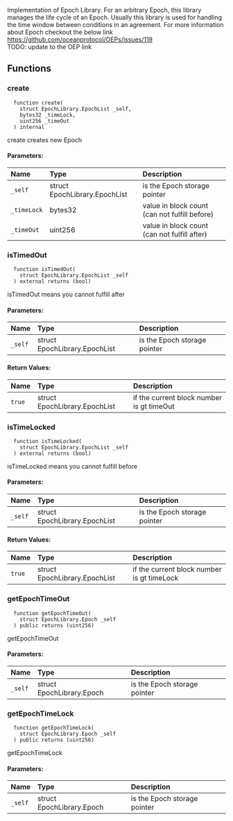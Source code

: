 
Implementation of Epoch Library.
     For an arbitrary Epoch, this library manages the life
     cycle of an Epoch. Usually this library is used for 
     handling the time window between conditions in an agreement.
     For more information about Epoch checkout the below link
     https://github.com/oceanprotocol/OEPs/issues/119   
     TODO: update to the OEP link

## Functions
### create
```solidity
  function create(
    struct EpochLibrary.EpochList _self,
    bytes32 _timeLock,
    uint256 _timeOut
  ) internal
```
create creates new Epoch


#### Parameters:
| Name | Type | Description                                                          |
| :--- | :--- | :------------------------------------------------------------------- |
|`_self` | struct EpochLibrary.EpochList | is the Epoch storage pointer
|`_timeLock` | bytes32 | value in block count (can not fulfill before)
|`_timeOut` | uint256 | value in block count (can not fulfill after)

### isTimedOut
```solidity
  function isTimedOut(
    struct EpochLibrary.EpochList _self
  ) external returns (bool)
```
isTimedOut means you cannot fulfill after


#### Parameters:
| Name | Type | Description                                                          |
| :--- | :--- | :------------------------------------------------------------------- |
|`_self` | struct EpochLibrary.EpochList | is the Epoch storage pointer

#### Return Values:
| Name                           | Type          | Description                                                                  |
| :----------------------------- | :------------ | :--------------------------------------------------------------------------- |
|`true`| struct EpochLibrary.EpochList | if the current block number is gt timeOut
### isTimeLocked
```solidity
  function isTimeLocked(
    struct EpochLibrary.EpochList _self
  ) external returns (bool)
```
isTimeLocked means you cannot fulfill before


#### Parameters:
| Name | Type | Description                                                          |
| :--- | :--- | :------------------------------------------------------------------- |
|`_self` | struct EpochLibrary.EpochList | is the Epoch storage pointer

#### Return Values:
| Name                           | Type          | Description                                                                  |
| :----------------------------- | :------------ | :--------------------------------------------------------------------------- |
|`true`| struct EpochLibrary.EpochList | if the current block number is gt timeLock
### getEpochTimeOut
```solidity
  function getEpochTimeOut(
    struct EpochLibrary.Epoch _self
  ) public returns (uint256)
```
getEpochTimeOut


#### Parameters:
| Name | Type | Description                                                          |
| :--- | :--- | :------------------------------------------------------------------- |
|`_self` | struct EpochLibrary.Epoch | is the Epoch storage pointer

### getEpochTimeLock
```solidity
  function getEpochTimeLock(
    struct EpochLibrary.Epoch _self
  ) public returns (uint256)
```
getEpochTimeLock


#### Parameters:
| Name | Type | Description                                                          |
| :--- | :--- | :------------------------------------------------------------------- |
|`_self` | struct EpochLibrary.Epoch | is the Epoch storage pointer

